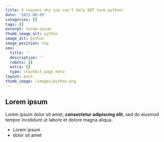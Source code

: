 ```yaml
---
title: 5 reasons why you can't help BUT love python!
date: '2021-08-05'
categories: []
tags: []
excerpt: lorem-ipsum
thumb_image_alt: python
image_alt: python
image_position: top
seo:
  title: ''
  description: ''
  robots: []
  extra: []
  type: stackbit_page_meta
layout: post
thumb_image: /images/python.png
---
```

## Lorem ipsum

Lorem ipsum dolor sit amet, **consectetur adipiscing elit**, sed do eiusmod tempor incididunt ut labore et dolore magna aliqua.

- Lorem ipsum
- dolor sit amet